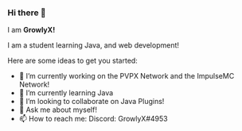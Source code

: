 ### Hi there 👋

I am **GrowlyX!**  

I am a student learning Java, and web development!

Here are some ideas to get you started:

- 🔭 I’m currently working on the PVPX Network and the ImpulseMC Network!
- 🌱 I’m currently learning Java
- 👯 I’m looking to collaborate on Java Plugins!
- 💬 Ask me about myself!
- 📫 How to reach me: Discord: GrowlyX#4953
